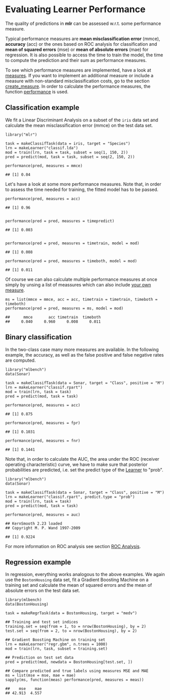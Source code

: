 Evaluating Learner Performance
===============================

The quality of predictions in **mlr** can be assessed w.r.t. some
performance measure.

Typical performance measures are **mean misclassification error** (mmce),
**accuracy** (acc) or the ones based on ROC analysis for classification and **mean
of squared errors** (mse) or **mean of absolute errors** (mae) for regression. 
It is also possible to access the time to train the model,
the time to compute the prediction and their sum as performance
measures.

To see which performance measures are implemented, have a look at [measures](http://berndbischl.github.io/mlr/man/measures.html). If you want 
to implement an additional measure or include a measure with non-standard 
misclassification costs, go to the section [create_measure](create_measure.md). In order to calculate 
the performance measures, the function [performance](http://berndbischl.github.io/mlr/man/performance.html) is used.


Classification example
----------------------

We fit a Linear Discriminant Analysis on a subset of the ``iris`` data set and calculate
the mean misclassification error (mmce) on the test data set.


```splus
library("mlr")

task = makeClassifTask(data = iris, target = "Species")
lrn = makeLearner("classif.lda")
mod = train(lrn, task = task, subset = seq(1, 150, 2))
pred = predict(mod, task = task, subset = seq(2, 150, 2))

performance(pred, measures = mmce)
```

```
## [1] 0.04
```

  
Let's have a look at some more performance measures. Note that, in order to assess 
the time needed for training, the fitted model has to be passed.


```splus
performance(pred, measures = acc)
```

```
## [1] 0.96
```

```splus

performance(pred = pred, measures = timepredict)
```

```
## [1] 0.003
```

```splus

performance(pred = pred, measures = timetrain, model = mod)
```

```
## [1] 0.008
```

```splus
performance(pred = pred, measures = timeboth, model = mod)
```

```
## [1] 0.011
```


Of course we can also calculate multiple performance measures at once simply by unsing a list of meassures which
can also include [your own measure](create_measure.md).


```splus
ms = list(mmce = mmce, acc = acc, timetrain = timetrain, timeboth = timeboth)
performance(pred = pred, measures = ms, model = mod)
```

```
##      mmce       acc timetrain  timeboth 
##     0.040     0.960     0.008     0.011
```


Binary classification
---------------------

In the two-class case many more measures are available. In the following example,
the accuracy, as well as the false positive and false negative rates are computed.


```splus
library("mlbench")
data(Sonar)

task = makeClassifTask(data = Sonar, target = "Class", positive = "M")
lrn = makeLearner("classif.rpart")
mod = train(lrn, task = task)
pred = predict(mod, task = task)

performance(pred, measures = acc)
```

```
## [1] 0.875
```

```splus
performance(pred, measures = fpr)
```

```
## [1] 0.1031
```

```splus
performance(pred, measures = fnr)
```

```
## [1] 0.1441
```



Note that, in order to calculate the AUC, the area under the ROC (receiver 
operating characteristic) curve, we have to make sure that posterior
probabilities are predicted, i.e. set the predict type of the [Learner](http://berndbischl.github.io/mlr/man/makeLearner.html) to "prob".


```splus
library("mlbench")
data(Sonar)

task = makeClassifTask(data = Sonar, target = "Class", positive = "M")
lrn = makeLearner("classif.rpart", predict.type = "prob")
mod = train(lrn, task = task)
pred = predict(mod, task = task)

performance(pred, measures = auc)
```

```
## KernSmooth 2.23 loaded
## Copyright M. P. Wand 1997-2009
```

```
## [1] 0.9224
```


For more information on ROC analysis see section [ROC Analysis](roc_analysis.md).


Regression example
------------------

In regression, everything works analogous to the above examples.
We again use the ``BostonHousing`` data set, fit a Gradient Boosting Machine on a
training set and calculate the mean of squared errors and the mean of absolute 
errors on the test data set.


```splus
library(mlbench)
data(BostonHousing)

task = makeRegrTask(data = BostonHousing, target = "medv")

## Training and test set indices
training.set = seq(from = 1, to = nrow(BostonHousing), by = 2)
test.set = seq(from = 2, to = nrow(BostonHousing), by = 2)

## Gradient Boosting Machine on training set
lrn = makeLearner("regr.gbm", n.trees = 1000)
mod = train(lrn, task, subset = training.set)

## Prediction on test set data
pred = predict(mod, newdata = BostonHousing[test.set, ])

## Compare predicted and true labels using measures MSE and MAE
ms = list(mse = mse, mae = mae)
sapply(ms, function(meas) performance(pred, measures = meas))
```

```
##    mse    mae 
## 42.913  4.557
```



